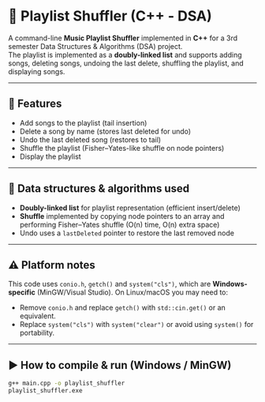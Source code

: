 # 🎵 Playlist Shuffler (C++ - DSA)

A command-line **Music Playlist Shuffler** implemented in **C++** for a 3rd semester Data Structures & Algorithms (DSA) project.  
The playlist is implemented as a **doubly-linked list** and supports adding songs, deleting songs, undoing the last delete, shuffling the playlist, and displaying songs.

---

## 🔹 Features
- Add songs to the playlist (tail insertion)
- Delete a song by name (stores last deleted for undo)
- Undo the last deleted song (restores to tail)
- Shuffle the playlist (Fisher–Yates-like shuffle on node pointers)
- Display the playlist

---

## 🧠 Data structures & algorithms used
- **Doubly-linked list** for playlist representation (efficient insert/delete)
- **Shuffle** implemented by copying node pointers to an array and performing Fisher–Yates shuffle (O(n) time, O(n) extra space)
- Undo uses a `lastDeleted` pointer to restore the last removed node

---

## ⚠️ Platform notes
This code uses `conio.h`, `getch()` and `system("cls")`, which are **Windows-specific** (MinGW/Visual Studio). On Linux/macOS you may need to:
- Remove `conio.h` and replace `getch()` with `std::cin.get()` or an equivalent.
- Replace `system("cls")` with `system("clear")` or avoid using `system()` for portability.

---

## ▶️ How to compile & run (Windows / MinGW)
```bash
g++ main.cpp -o playlist_shuffler
playlist_shuffler.exe

